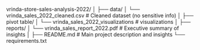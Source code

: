 vrinda-store-sales-analysis-2022/
│
├── data/
│   └── vrinda_sales_2022_cleaned.csv     # Cleaned dataset (no sensitive info)
│
├── pivot table/
│   └── vrinda_sales_2022_visualizations          # visualizations
│
├── reports/
│   └── vrinda_sales_report_2022.pdf      # Executive summary of insights
│
├── README.md                             # Main project description and insights
└── requirements.txt                      
